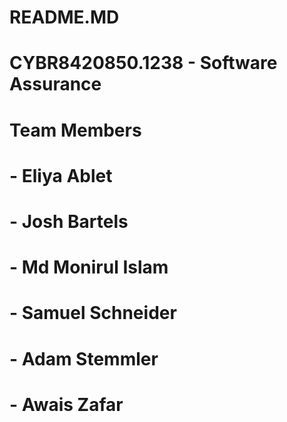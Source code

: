 # README.MD
# CYBR8420850.1238 - Software Assurance
# Team Members
# - Eliya Ablet
# - Josh Bartels
# - Md Monirul Islam
# - Samuel Schneider
# - Adam Stemmler
# - Awais Zafar
